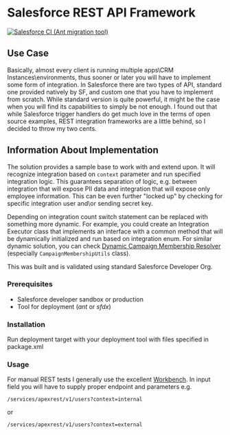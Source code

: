 # Salesforce REST API Framework

[![Salesforce CI (Ant migration tool)](https://github.com/lciesielski/REST-API-Framework/actions/workflows/ant.yml/badge.svg)](https://github.com/lciesielski/REST-API-Framework/actions/workflows/ant.yml)

## Use Case

Basically, almost every client is running multiple apps\CRM Instances\environments, thus sooner or later you will have to implement some form of integration.
In Salesforce there are two types of API, standard one provided natively by SF, and custom one that you have to implement from scratch.
While standard version is quite powerful, it might be the case when you will find its capabilities to simply be not enough.
I found out that while Salesforce trigger handlers do get much love in the terms of open source examples, REST integration frameworks are a little behind, so I decided to throw my two cents.

## Information About Implementation

The solution provides a sample base to work with and extend upon. It will recognize integration based on `context` parameter and run specified integration logic. This guarantees separation of logic, e.g. between integration that will expose PII data and integration that will expose only employee information. This can be even further "locked up" by checking for specific integration user and\or sending secret key. 

Depending on integration count switch statement can be replaced with something more dynamic. For example, you  could create an Integration Executor class that implements an interface with a common method that will be dynamically initialized and run based on integration enum. For similar dynamic solution, you can check [Dynamic Campaign Membership Resolver](https://github.com/lciesielski/DynamicCampaignMembershipResolver) (especially `CampaignMembershipUtils` class).

This was built and is validated using standard Salesforce Developer Org.

### Prerequisites

* Salesforce developer sandbox or production
* Tool for deployment (_ant_ or _sfdx_)

### Installation

Run deployment target with your deployment tool with files specified in package.xml

### Usage

For manual REST tests I generally use the excellent [Workbench](https://workbench.developerforce.com/restExplorer.php). 
In input field you will have to supply proper endpoint and parameters e.g.

```
/services/apexrest/v1/users?context=internal
```

or

```
/services/apexrest/v1/users?context=external
```